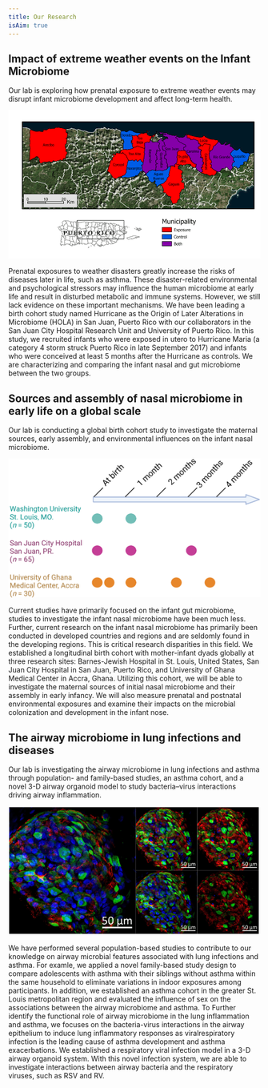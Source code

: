 ```yaml
---
title: Our Research
isAim: true
---
```


## Impact of extreme weather events on the Infant Microbiome

Our lab is exploring how prenatal exposure to extreme weather events may disrupt infant microbiome development and affect long-term health.

!["Catchment region of the HOLA cohort study in San Juan, Puerto Rico."](/assets/research/hola.png)

Prenatal exposures to weather disasters greatly increase the risks of diseases later in life, such as asthma. These disaster-related environmental and psychological stressors may influence the human microbiome at early life and result in disturbed metabolic and immune systems. However, we still lack evidence on these important mechanisms. We have been leading a birth cohort study named Hurricane as the Origin of Later Alterations in Microbiome (HOLA) in San Juan, Puerto Rico with our collaborators in the San Juan City Hospital Research Unit and University of Puerto Rico. In this study, we recruited infants who were exposed in utero to Hurricane Maria (a category 4 storm struck Puerto Rico in late September 2017) and infants who were conceived at least 5 months after the Hurricane as controls. We are characterizing and comparing the infant nasal and gut microbiome between the two groups. 

## Sources and assembly of nasal microbiome in early life on a global scale

Our lab is conducting a global birth cohort study to investigate the maternal sources, early assembly, and environmental influences on the infant nasal microbiome.

!["Source of nasal microbiome."](/assets/research/nasal.png)

Current studies have primarily focused on the infant gut microbiome, studies to investigate the infant nasal microbiome have been much less. Further, current research on the infant nasal microbiome has primarily been conducted in developed countries and regions and are seldomly found in the developing regions. This is critical research disparities in this field. We established a longitudinal birth cohort with mother-infant dyads globally at three research sites: Barnes-Jewish Hospital in St. Louis, United States, San Juan City Hospital in San Juan, Puerto Rico, and University of Ghana Medical Center in Accra, Ghana. Utilizing this cohort, we will be able to investigate the maternal sources of initial nasal microbiome and their assembly in early infancy. We will also measure prenatal and postnatal environmental exposures and examine their impacts on the microbial colonization and development in the infant nose. 

## The airway microbiome in lung infections and diseases

Our lab is investigating the airway microbiome in lung infections and asthma through population- and family-based studies, an asthma cohort, and a novel 3-D airway organoid model to study bacteria–virus interactions driving airway inflammation.

!["Immunostaining of a mature airway organoid. Green: Krt5; Red: Tubulin; Blue: DAPI."](/assets/research/organoid.png)

We have performed several population-based studies to contribute to our knowledge on airway microbial features associated with lung infections and asthma. For examle, we applied a novel family-based study design to compare adolescents with asthma with their siblings without asthma within the same household to eliminate variations in indoor exposures among participants. In addition, we established an asthma cohort in the greater St. Louis metropolitan region and evaluated the influence of sex on the associations between the airway microbiome and asthma. To Further identify the functional role of airway microbiome in the lung inflammation and asthma, we focuses on the bacteria-virus interactions in the airway epithelium to induce lung inflammatory responses as viralrespiratory infection is the leading cause of asthma development and asthma exacerbations. We established a respiratory viral infection model in a 3-D airway organoid system. With this novel infection system, we are able to investigate interactions between airway bacteria and the respiratory viruses, such as RSV and RV.
